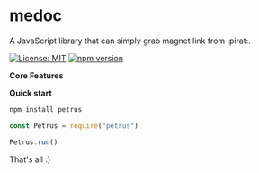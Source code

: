 # medoc

A JavaScript library that can simply grab magnet link from :pirat:.

[![License: MIT](https://img.shields.io/badge/license-MIT-blue.svg)](https://github.com/Wifsimster/medoc/blob/master/LICENSE)
[![npm version](https://badge.fury.io/js/medoc.svg)](https://www.npmjs.com/package/medoc)

**Core Features**

**Quick start**

```javascript
npm install petrus
```

```javascript
const Petrus = require("petrus")

Petrus.run()
```

That's all :)
